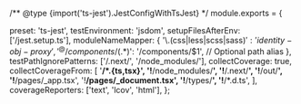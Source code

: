 /** @type {import('ts-jest').JestConfigWithTsJest} */
module.exports = {

  preset: 'ts-jest',
  testEnvironment: 'jsdom',
  setupFilesAfterEnv: ['<rootDir>/jest.setup.ts'],
  moduleNameMapper: {
    '\\.(css|less|scss|sass)$': 'identity-obj-proxy',
    '^@/components/(.*)$': '<rootDir>/components/$1', // Optional path alias
  },
  testPathIgnorePatterns: ['<rootDir>/.next/', '<rootDir>/node_modules/'],
  collectCoverage: true,
  collectCoverageFrom: [
    '**/*.{ts,tsx}',
    '!**/node_modules/**',
    '!**/.next/**',
    '!**/out/**',
    '!**/pages/_app.tsx',
    '!**/pages/_document.tsx',
    '!**/types/**',
    '!**/*.d.ts',
  ],
  coverageReporters: ['text', 'lcov', 'html'],
};
